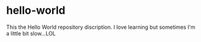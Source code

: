 # hello-world
This the Hello World repository discription.
I love learning but sometimes I'm a little bit slow...LOL
